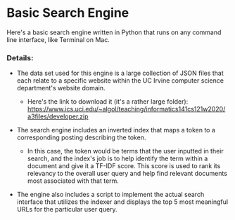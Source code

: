 # Basic Search Engine

Here's a basic search engine written in Python that runs on any command line interface, like Terminal on Mac. 

### Details:

- The data set used for this engine is a large collection of JSON files that each relate to a specific website within the UC Irvine computer science department's website domain. 
  - Here's the link to download it (it's a rather large folder): https://www.ics.uci.edu/~algol/teaching/informatics141cs121w2020/a3files/developer.zip

- The search engine includes an inverted index that maps a token to a corresponding posting describing the token. 
  - In this case, the token would be terms that the user inputted in their search, and the index's job is to help identify the term within a document and give it a TF-IDF score. This score is used to rank its relevancy to the overall user query and help find relevant documents most associated with that term.
  
- The engine also includes a script to implement the actual search interface that utilizes the indexer and displays the top 5 most meaningful URLs for the particular user query.
